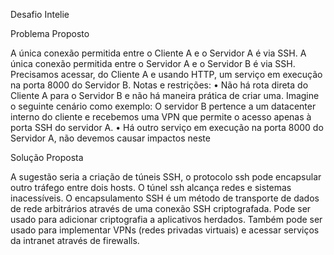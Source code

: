 Desafio Intelie

Problema Proposto

A única conexão permitida entre o Cliente A e o Servidor A é via SSH. A única conexão permitida entre o Servidor A e o Servidor B é via SSH.
Precisamos acessar, do Cliente A e usando HTTP, um serviço em execução na porta 8000 do Servidor B.
Notas e restrições:
•	Não há rota direta do Cliente A para o Servidor B e não há maneira prática de criar uma. Imagine o seguinte cenário como exemplo: O servidor B pertence a um datacenter interno do cliente e recebemos uma VPN que permite o acesso apenas à porta SSH do servidor A.
•	Há outro serviço em execução na porta 8000 do Servidor A, não devemos causar impactos neste



Solução Proposta


A sugestão seria a criação de túneis SSH, o protocolo ssh pode encapsular outro tráfego entre dois hosts. O túnel ssh alcança redes e sistemas inacessíveis.
O encapsulamento SSH é um método de transporte de dados de rede arbitrários através de uma conexão SSH criptografada. Pode ser usado para adicionar criptografia a aplicativos herdados. Também pode ser usado para implementar VPNs (redes privadas virtuais) e acessar serviços da intranet através de firewalls.




